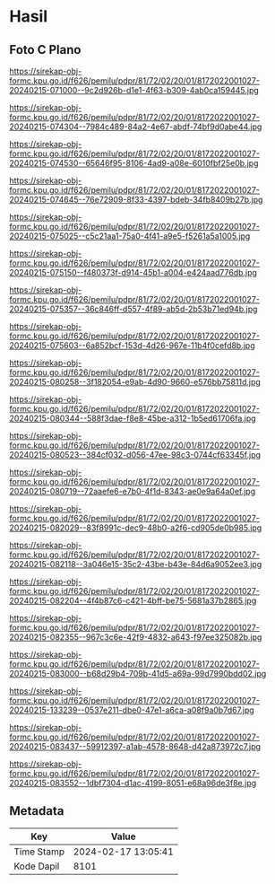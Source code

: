 # Hasil

## Foto C Plano

https://sirekap-obj-formc.kpu.go.id/f626/pemilu/pdpr/81/72/02/20/01/8172022001027-20240215-071000--9c2d926b-d1e1-4f63-b309-4ab0ca159445.jpg

https://sirekap-obj-formc.kpu.go.id/f626/pemilu/pdpr/81/72/02/20/01/8172022001027-20240215-074304--7984c489-84a2-4e67-abdf-74bf9d0abe44.jpg

https://sirekap-obj-formc.kpu.go.id/f626/pemilu/pdpr/81/72/02/20/01/8172022001027-20240215-074530--65646f95-8106-4ad9-a08e-6010fbf25e0b.jpg

https://sirekap-obj-formc.kpu.go.id/f626/pemilu/pdpr/81/72/02/20/01/8172022001027-20240215-074645--76e72909-8f33-4397-bdeb-34fb8409b27b.jpg

https://sirekap-obj-formc.kpu.go.id/f626/pemilu/pdpr/81/72/02/20/01/8172022001027-20240215-075025--c5c21aa1-75a0-4f41-a9e5-f5261a5a1005.jpg

https://sirekap-obj-formc.kpu.go.id/f626/pemilu/pdpr/81/72/02/20/01/8172022001027-20240215-075150--f480373f-d914-45b1-a004-e424aad776db.jpg

https://sirekap-obj-formc.kpu.go.id/f626/pemilu/pdpr/81/72/02/20/01/8172022001027-20240215-075357--36c846ff-d557-4f89-ab5d-2b53b71ed94b.jpg

https://sirekap-obj-formc.kpu.go.id/f626/pemilu/pdpr/81/72/02/20/01/8172022001027-20240215-075603--6a852bcf-153d-4d26-967e-11b4f0cefd8b.jpg

https://sirekap-obj-formc.kpu.go.id/f626/pemilu/pdpr/81/72/02/20/01/8172022001027-20240215-080258--3f182054-e9ab-4d90-9660-e576bb75811d.jpg

https://sirekap-obj-formc.kpu.go.id/f626/pemilu/pdpr/81/72/02/20/01/8172022001027-20240215-080344--588f3dae-f8e8-45be-a312-1b5ed61706fa.jpg

https://sirekap-obj-formc.kpu.go.id/f626/pemilu/pdpr/81/72/02/20/01/8172022001027-20240215-080523--384cf032-d056-47ee-98c3-0744cf63345f.jpg

https://sirekap-obj-formc.kpu.go.id/f626/pemilu/pdpr/81/72/02/20/01/8172022001027-20240215-080719--72aaefe6-e7b0-4f1d-8343-ae0e9a64a0ef.jpg

https://sirekap-obj-formc.kpu.go.id/f626/pemilu/pdpr/81/72/02/20/01/8172022001027-20240215-082029--83f8991c-dec9-48b0-a2f6-cd905de0b985.jpg

https://sirekap-obj-formc.kpu.go.id/f626/pemilu/pdpr/81/72/02/20/01/8172022001027-20240215-082118--3a046e15-35c2-43be-b43e-84d6a9052ee3.jpg

https://sirekap-obj-formc.kpu.go.id/f626/pemilu/pdpr/81/72/02/20/01/8172022001027-20240215-082204--4f4b87c6-c421-4bff-be75-5681a37b2865.jpg

https://sirekap-obj-formc.kpu.go.id/f626/pemilu/pdpr/81/72/02/20/01/8172022001027-20240215-082355--967c3c6e-42f9-4832-a643-f97ee325082b.jpg

https://sirekap-obj-formc.kpu.go.id/f626/pemilu/pdpr/81/72/02/20/01/8172022001027-20240215-083000--b68d29b4-709b-41d5-a69a-99d7990bdd02.jpg

https://sirekap-obj-formc.kpu.go.id/f626/pemilu/pdpr/81/72/02/20/01/8172022001027-20240215-133239--0537e211-dbe0-47e1-a6ca-a08f9a0b7d67.jpg

https://sirekap-obj-formc.kpu.go.id/f626/pemilu/pdpr/81/72/02/20/01/8172022001027-20240215-083437--59912397-a1ab-4578-8648-d42a873972c7.jpg

https://sirekap-obj-formc.kpu.go.id/f626/pemilu/pdpr/81/72/02/20/01/8172022001027-20240215-083552--1dbf7304-d1ac-4199-8051-e68a96de3f8e.jpg


## Metadata

| Key        | Value               |
| ---------- | ------------------- |
| Time Stamp | 2024-02-17 13:05:41 |
| Kode Dapil | 8101                |



